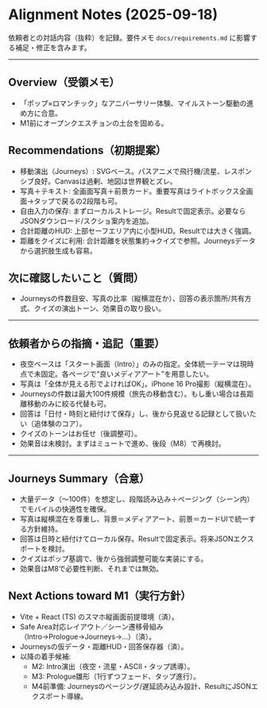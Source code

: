 # Alignment Notes (2025-09-18)

依頼者との対話内容（抜粋）を記録。要件メモ `docs/requirements.md` に影響する補足・修正を含みます。

---

## Overview（受領メモ）
- 「ポップ×ロマンチック」なアニバーサリー体験、マイルストーン駆動の進め方に合意。
- M1前にオープンクエスチョンの土台を固める。

## Recommendations（初期提案）
- 移動演出（Journeys）: SVGベース。パスアニメで飛行機/流星、レスポンシブ良好。Canvasは過剰、地図は世界観とズレ。
- 写真＋テキスト: 全画面写真＋前景カード。重要写真はライトボックス全画面→タップで戻るの2段階も可。
- 自由入力の保存: まずローカルストレージ。Resultで固定表示。必要ならJSONダウンロード/スクショ案内を追加。
- 合計距離のHUD: 上部セーフエリア内に小型HUD。Resultでは大きく強調。
- 距離をクイズに利用: 合計距離を状態集約→クイズで参照。Journeysデータから選択肢生成も容易。

## 次に確認したいこと（質問）
- Journeysの件数目安、写真の比率（縦横混在か）、回答の表示箇所/共有方式、クイズの演出トーン、効果音の取り扱い。

---

## 依頼者からの指摘・追記（重要）
- 夜空ベースは「スタート画面（Intro）」のみの指定。全体統一テーマは現時点で未固定。各ページで“良いメディアアート”を用意したい。
- 写真は「全体が見える形でよければOK」。iPhone 16 Pro撮影（縦横混在）。
- Journeysの件数は最大100件規模（旅先の移動含む）。もし重い場合は長距離移動のみに絞る代替も可。
- 回答は「日付・時刻と紐付けて保存」し、後から見返せる記録として扱いたい（追体験のコア）。
- クイズのトーンはお任せ（後調整可）。
- 効果音は未検討。まずはミュートで進め、後段（M8）で再検討。

---

## Journeys Summary（合意）
- 大量データ（〜100件）を想定し、段階読み込み＋ページング（シーン内）でモバイルの快適性を確保。
- 写真は縦横混在を尊重し、背景＝メディアアート、前景＝カードUIで統一する方針維持。
- 回答は日時と紐付けてローカル保存。Resultで固定表示。将来JSONエクスポートを検討。
- クイズはポップ基調で、後から強弱調整可能な実装にする。
- 効果音はM8で必要性判断、それまでは無効。

## Next Actions toward M1（実行方針）
- Vite + React (TS) のスマホ縦画面前提環境（済）。
- Safe Area対応レイアウト／シーン遷移骨組み（Intro→Prologue→Journeys→…）（済）。
- Journeysの仮データ・距離HUD・回答保存器（済）。
- 以降の着手候補:
  - M2: Intro演出（夜空・流星・ASCII・タップ誘導）。
  - M3: Prologue雛形（1行ずつフェード、タップ進行）。
  - M4前準備: Journeysのページング/遅延読み込み設計、ResultにJSONエクスポート導線。
